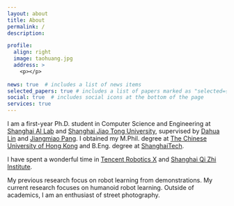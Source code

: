 ```yaml
---
layout: about
title: About
permalink: /
description: 

profile:
  align: right
  image: taohuang.jpg
  address: >
    <p></p>
    
news: true  # includes a list of news items
selected_papers: true # includes a list of papers marked as "selected={true}"
social: true  # includes social icons at the bottom of the page
services: true
---
```


I am a first-year Ph.D. student in Computer Science and Engineering at [Shanghai AI Lab](https://www.shlab.org.cn/) and [Shanghai Jiao Tong University](https://en.sjtu.edu.cn/), supervised by [Dahua Lin](https://dahua.site/) and [Jiangmiao Pang](https://oceanpang.github.io/). I obtained my M.Phil. degree at [The Chinese University of Hong Kong](https://www.cuhk.edu.hk/chinese/index.html) and B.Eng. degree at [ShanghaiTech](https://www.shanghaitech.edu.cn/). 

I have spent a wonderful time in [Tencent Robotics X](https://ai.tencent.com/ailab/zh/index) and [Shanghai Qi Zhi Institute](https://sqz.ac.cn/). 

My previous research focus on robot learning from demonstrations. My current research focuses on humanoid robot learning. Outside of academics, I am an enthusiast of street photography. 